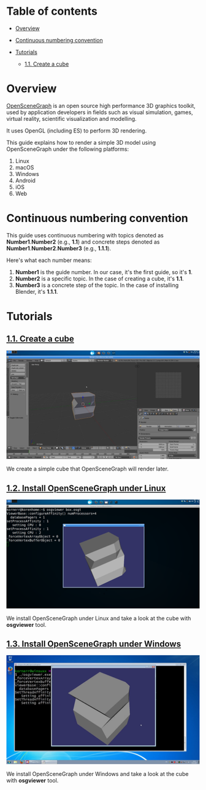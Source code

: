 Table of contents
=================

* [Overview](#overview)

* [Continuous numbering convention](#numbering)

* [Tutorials](#tutorials)

  * [1.1. Create a cube](#tutorials-cube)

<a name="overview"/>

Overview
========

[OpenSceneGraph](http://openscenegraph.org) is an open source high performance
3D graphics toolkit, used by application developers in fields such as visual
simulation, games, virtual reality, scientific visualization and modelling.

It uses OpenGL (including ES) to perform 3D rendering.

This guide explains how to render a simple 3D model using OpenSceneGraph
under the following platforms:

1. Linux
1. macOS
1. Windows
1. Android
1. iOS
1. Web

<a name="numbering"/>

Continuous numbering convention
===============================

This guide uses continuous numbering with topics denoted as
**Number1**.**Number2** (e.g., **1.1**) and concrete steps denoted as
**Number1**.**Number2**.**Number3** (e.g., **1.1.1**).

Here's what each number means:

1. **Number1** is the guide number. In our case, it's the first guide, so it's **1**.
1. **Number2** is a specific topic. In the case of creating a cube, it's **1.1**.
1. **Number3** is a concrete step of the topic. In the case of installing Blender, it's **1.1.1**.

<a name="tutorials"/>

Tutorials
=========

<a name="tutorials-cube"/>

[1.1. Create a cube](1.1.CreateCube)
------------------------------------

  ![Screenshot](readme/1.1.cube.png)

  We create a simple cube that OpenSceneGraph will render later.

<a name="tutorials-install-linux"/>

[1.2. Install OpenSceneGraph under Linux](1.2.InstallUnderLinux)
----------------------------------------------------------------

  ![Screenshot](readme/1.2.install_under_linux.png)

  We install OpenSceneGraph under Linux and take a look at the cube
  with **osgviewer** tool.

<a name="tutorials-install-windows"/>

[1.3. Install OpenSceneGraph under Windows](1.3.InstallUnderWindows)
--------------------------------------------------------------------

  ![Screenshot](readme/1.3.install_under_windows.png)

  We install OpenSceneGraph under Windows and take a look at the cube
  with **osgviewer** tool.

